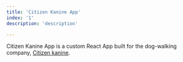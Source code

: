```yaml
---
title: 'Citizen Kanine App'
index: '1'
description: 'description'

---
```


Citizen Kanine App is a custom React App built for the dog-walking company, [Citizen kanine](https://thecitizenkanine.com/).